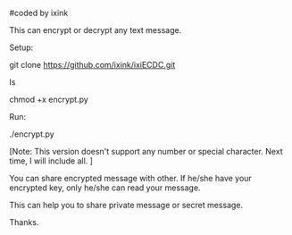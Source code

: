 #coded by ixink

This can encrypt or decrypt any text message. 


Setup: 

git clone https://github.com/ixink/ixiECDC.git

ls

chmod +x encrypt.py

Run:

./encrypt.py

[Note: This version doesn't support any number or special character. Next time, I will include all. ]

You can share encrypted message with other. If he/she have your encrypted key, only he/she can read your message.

This can help you to share private message or secret message.

Thanks.
